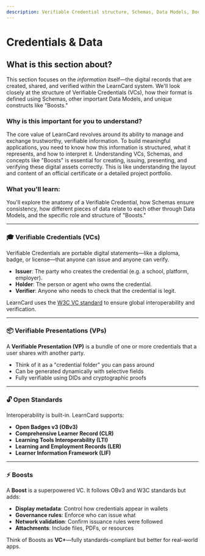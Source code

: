 ```yaml
---
description: Verifiable Credential structure, Schemas, Data Models, Boosts
---
```


# Credentials & Data

## **What is this section about?**

This section focuses on the _information_ itself—the digital records that are created, shared, and verified within the LearnCard system. We'll look closely at the structure of Verifiable Credentials (VCs), how their format is defined using Schemas, other important Data Models, and unique constructs like "Boosts."

### **Why is this important for you to understand?**&#x20;

The core value of LearnCard revolves around its ability to manage and exchange trustworthy, verifiable information. To build meaningful applications, you need to know how this information is structured, what it represents, and how to interpret it. Understanding VCs, Schemas, and concepts like "Boosts" is essential for creating, issuing, presenting, and verifying these digital assets correctly. This is like understanding the layout and content of an official certificate or a detailed project portfolio.

### **What you'll learn:**&#x20;

You'll explore the anatomy of a Verifiable Credential, how Schemas ensure consistency, how different pieces of data relate to each other through Data Models, and the specific role and structure of "Boosts."

***

### 🎓 Verifiable Credentials (VCs)

Verifiable Credentials are portable digital statements—like a diploma, badge, or license—that anyone can issue and anyone can verify.

* **Issuer**: The party who creates the credential (e.g. a school, platform, employer).
* **Holder**: The person or agent who owns the credential.
* **Verifier**: Anyone who needs to check that the credential is legit.

LearnCard uses the [W3C VC standard](https://www.w3.org/TR/vc-data-model/) to ensure global interoperability and verification.

***

### 📦 Verifiable Presentations (VPs)

A **Verifiable Presentation (VP)** is a bundle of one or more credentials that a user shares with another party.

* Think of it as a "credential folder" you can pass around
* Can be generated dynamically with selective fields
* Fully verifiable using DIDs and cryptographic proofs

***

### 🔓 Open Standards

Interoperability is built-in. LearnCard supports:

* **Open Badges v3 (OBv3)**
* **Comprehensive Learner Record (CLR)**
* **Learning Tools Interoperability (LTI)**
* **Learning and Employment Records (LER)**
* **Learner Information Framework (LIF)**

***

### ⚡ Boosts

A **Boost** is a superpowered VC. It follows OBv3 and W3C standards but adds:

* **Display metadata**: Control how credentials appear in wallets
* **Governance rules**: Enforce who can issue what
* **Network validation**: Confirm issuance rules were followed
* **Attachments**: Include files, PDFs, or resources

Think of Boosts as **VC+**—fully standards-compliant but better for real-world apps.
